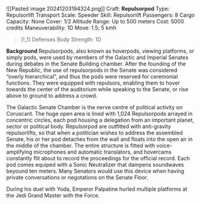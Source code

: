 ![[Pasted image 20241203194324.png]]
Craft: **Repulsorpod**
Type: Repulsorlift Transport
Scale: Speeder
Skill: Repulsorlift
Passengers: 8
Cargo Capacity: None
Cover: 1/2
Altitude Range: Up to 500 meters
Cost: 5000 credits
Maneuverability: 1D
Move: 1.5; 5 kmh

> [!_1] Defenses
> Body Strength: 1D

**Background**
Repulsorpods, also known as hoverpods, viewing platforms, or simply pods, were used by members of the Galactic and Imperial Senates during debates in the Senate Building chamber. After the founding of the New Republic, the use of repulsorpods in the Senate was considered “overly hierarchical”, and thus the pods were reserved for ceremonial functions. They were equipped with repulsors, enabling them to hover towards the center of the auditorium while speaking to the Senate, or rise above to ground to address a crowd.

The Galactic Senate Chamber is the nerve centre of political activity on Coruscant. The huge open area is lined with 1,024 Repulsorpods arrayed in concentric circles, each pod housing a delegation from an important planet, sector or political body. Repulsorpod are outfitted with anti-gravity repulsorlifts, so that when a politician wishes to address the assembled Senate, his or her pod detaches from the wall and floats into the open air in the middle of the chamber. The entire structure is fitted with voice-amplifying microphones and automatic translators, and hovercams constantly flit about to record the proceedings for the official record. Each pod comes equiped with a Sonic Neutralizer that dampens soundwaves beyound ten meters. Many Senators would use this device when having private conversations or negotations on the Senate Floor.

During his duel with Yoda, Emperor Palpatine hurled multiple platforms at the Jedi Grand Master with the Force.